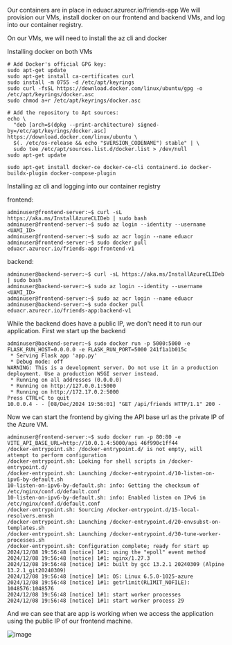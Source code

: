 Our containers are in place in eduacr.azurecr.io/friends-app
We will provision our VMs, install docker on our frontend and backend VMs, and
log into our container registry.

On our VMs, we will need to install the az cli and docker

Installing docker on both VMs
```
# Add Docker's official GPG key:
sudo apt-get update
sudo apt-get install ca-certificates curl
sudo install -m 0755 -d /etc/apt/keyrings
sudo curl -fsSL https://download.docker.com/linux/ubuntu/gpg -o /etc/apt/keyrings/docker.asc
sudo chmod a+r /etc/apt/keyrings/docker.asc

# Add the repository to Apt sources:
echo \
  "deb [arch=$(dpkg --print-architecture) signed-by=/etc/apt/keyrings/docker.asc] https://download.docker.com/linux/ubuntu \
  $(. /etc/os-release && echo "$VERSION_CODENAME") stable" | \
  sudo tee /etc/apt/sources.list.d/docker.list > /dev/null
sudo apt-get update

sudo apt-get install docker-ce docker-ce-cli containerd.io docker-buildx-plugin docker-compose-plugin
```

Installing az cli and logging into our container registry

frontend:
```
adminuser@frontend-server:~$ curl -sL https://aka.ms/InstallAzureCLIDeb | sudo bash
adminuser@frontend-server:~$ sudo az login --identity --username <UAMI_ID> 
adminuser@frontend-server:~$ sudo az acr login --name eduacr
adminuser@frontend-server:~$ sudo docker pull eduacr.azurecr.io/friends-app:frontend-v1

```

backend:
```
adminuser@backend-server:~$ curl -sL https://aka.ms/InstallAzureCLIDeb | sudo bash
adminuser@backend-server:~$ sudo az login --identity --username <UAMI_ID> 
adminuser@frontend-server:~$ sudo az acr login --name eduacr
adminuser@backend-server:~$ sudo docker pull eduacr.azurecr.io/friends-app:backend-v1
```

While the backend does have a public IP, we don't need it to run our application.
First we start up the backend

```
adminuser@backend-server:~$ sudo docker run -p 5000:5000 -e FLASK_RUN_HOST=0.0.0.0 -e FLASK_RUN_PORT=5000 241f1a1b015c
 * Serving Flask app 'app.py'
 * Debug mode: off
WARNING: This is a development server. Do not use it in a production deployment. Use a production WSGI server instead.
 * Running on all addresses (0.0.0.0)
 * Running on http://127.0.0.1:5000
 * Running on http://172.17.0.2:5000
Press CTRL+C to quit
10.0.0.4 - - [08/Dec/2024 19:56:01] "GET /api/friends HTTP/1.1" 200 -
```

Now we can start the frontend by giving the API base url as the private IP of the Azure VM.

```
adminuser@frontend-server:~$ sudo docker run -p 80:80 -e VITE_API_BASE_URL=http://10.0.1.4:5000/api 46f990c1ff44
/docker-entrypoint.sh: /docker-entrypoint.d/ is not empty, will attempt to perform configuration
/docker-entrypoint.sh: Looking for shell scripts in /docker-entrypoint.d/
/docker-entrypoint.sh: Launching /docker-entrypoint.d/10-listen-on-ipv6-by-default.sh
10-listen-on-ipv6-by-default.sh: info: Getting the checksum of /etc/nginx/conf.d/default.conf
10-listen-on-ipv6-by-default.sh: info: Enabled listen on IPv6 in /etc/nginx/conf.d/default.conf
/docker-entrypoint.sh: Sourcing /docker-entrypoint.d/15-local-resolvers.envsh
/docker-entrypoint.sh: Launching /docker-entrypoint.d/20-envsubst-on-templates.sh
/docker-entrypoint.sh: Launching /docker-entrypoint.d/30-tune-worker-processes.sh
/docker-entrypoint.sh: Configuration complete; ready for start up
2024/12/08 19:56:48 [notice] 1#1: using the "epoll" event method
2024/12/08 19:56:48 [notice] 1#1: nginx/1.27.3
2024/12/08 19:56:48 [notice] 1#1: built by gcc 13.2.1 20240309 (Alpine 13.2.1_git20240309)
2024/12/08 19:56:48 [notice] 1#1: OS: Linux 6.5.0-1025-azure
2024/12/08 19:56:48 [notice] 1#1: getrlimit(RLIMIT_NOFILE): 1048576:1048576
2024/12/08 19:56:48 [notice] 1#1: start worker processes
2024/12/08 19:56:48 [notice] 1#1: start worker process 29
```

And we can see that are app is working when we access the application using the public IP of our frontend machine.

![image](https://github.com/user-attachments/assets/271e0932-0a2b-403a-a6cb-12cc042a85a5)


